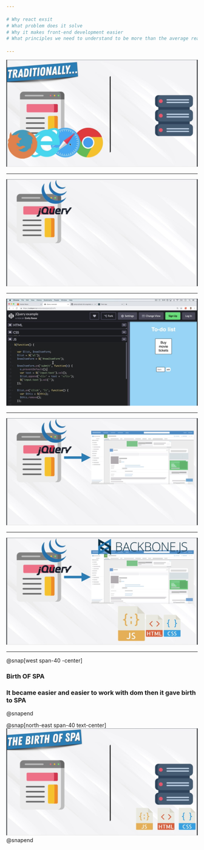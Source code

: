 ```yaml
---

# Why react exsit
# What problem does it solve
# Why it makes front-end development easier
# What principles we need to understand to be more than the average react developer

---
```


![Traditional Architecture](1.jpeg)

---

![Introduction of Jquery](2.jpeg)

---

![Easier to use Jquery API](3.jpeg)

---

![Large Apps with Jquery - JS files grew in size??](4.jpeg)

---

![Then Backbone Came to rescue](5.jpeg)

---

@snap[west span-40 -center]

### Birth OF SPA
### It became easier and easier to work with dom then it gave birth to SPA
@snapend

@snap[north-east span-40 text-center]
![GRAPHQL](6.jpeg)
@snapend
